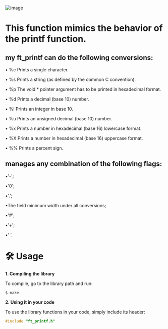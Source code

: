 ![image](https://github.com/user-attachments/assets/1d8f6b19-2685-49e2-8fed-86e107a09929)

# This function mimics the behavior of the printf function.

## my ft_printf can do the following conversions:

• %c Prints a single character.

• %s Prints a string (as defined by the common C convention).

• %p The void * pointer argument has to be printed in hexadecimal format.

• %d Prints a decimal (base 10) number.

• %i Prints an integer in base 10.

• %u Prints an unsigned decimal (base 10) number.

• %x Prints a number in hexadecimal (base 16) lowercase format.

• %X Prints a number in hexadecimal (base 16) uppercase format.

• %% Prints a percent sign.

## manages any combination of the following flags:

  •'-';
  
  •'0';
  
  •'.';
  
  •The field minimum width under all conversions;
  
  •'#';
  
  •'+';
  
  •' '.

# 🛠️ Usage


**1. Compiling the library**

To compile, go to the library path and run:

```shell
$ make
```

**2. Using it in your code**

To use the library functions in your code, simply include its header:

```C
#include "ft_printf.h"
```

